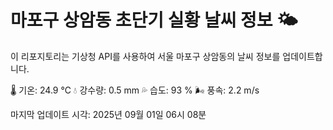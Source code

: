 
# 마포구 상암동 초단기 실황 날씨 정보 🌤️

이 리포지토리는 기상청 API를 사용하여 서울 마포구 상암동의 날씨 정보를 업데이트합니다. 

🌡️ 기온: 24.9 ℃
💧 강수량: 0.5 mm
💦 습도: 93 %
🌬️ 풍속: 2.2 m/s

마지막 업데이트 시각: 2025년 09월 01일 06시 08분    
